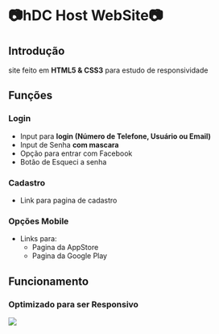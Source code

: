 # 📷hDC Host WebSite📷
## Introdução
site feito em **HTML5 & CSS3** para estudo de responsividade 
## Funções
### Login
- Input para **login (Número de Telefone, Usuário ou Email)**
- Input de Senha **com mascara**
- Opção para entrar com Facebook
- Botão de Esqueci a senha
### Cadastro
- Link para pagina de cadastro
### Opções Mobile
- Links para:
  - Pagina da AppStore
  - Pagina da Google Play 
## Funcionamento
### Optimizado para ser **Responsivo**
<img src="2024-01-16-14-51-46.gif"/>
